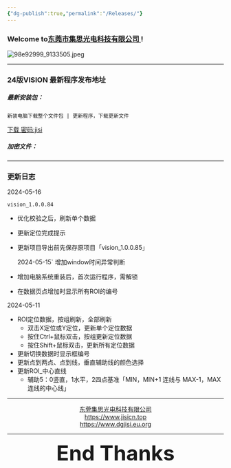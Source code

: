 ```yaml
---
{"dg-publish":true,"permalink":"/Releases/"}
---
```



### Welcome to[东莞市集思光电科技有限公司 ](https://jisicn.top) ! 

![98e92999_9133505.jpeg](https://tc.899900.xyz/img/202405031228351.jpeg)

---
### 24版VISION 最新程序发布地址

##### 最新安装包：

	新装电脑下载整个文件包 | 更新程序，下载更新文件

[下载 密码:jisi](https://jisi.lanzout.com/b0izjdtuf)
 
##### 加密文件：

---

### 更新日志
2024-05-16

	vision_1.0.0.84

- 优化校验之后，刷新单个数据
- 更新定位完成提示
- 更新项目导出前先保存原项目「vision_1.0.0.85」

	2024-05-15` 增加window时间异常判断
- 增加电脑系统重装后，首次运行程序，需解锁
- 在数据页点增加时显示所有ROI的编号

2024-05-11
- ROI定位数据，按组刷新，全部刷新
	- 双击X定位或Y定位，更新单个定位数据
	- 按住Ctrl+鼠标双击，按组更新定位数据
	- 按住Shift+鼠标双击，更新所有定位数据
- 更新切换数据时显示框编号
- 更新点到两点、点到线，垂直辅助线的颜色选择
- 更新ROI_中心直线
	- 辅助5：0竖直，1水平，2四点基准「MIN，MIN+1 连线与 MAX-1，MAX连线的中心线」

---

<center><a href="Https://www.jisicn.top" target="_blank">东莞集思光电科技有限公司</a></center>
<center><a href="Https://www.jisicn.top" target="_blank">https://www.jisicn.top</a></center>
<center><a href="Https://www.dgjisi.eu.org" target="_blank">https://www.dgjisi.eu.org</a></center>

---

<div align='center' ><font size='50'><b>End Thanks</b></font></div>